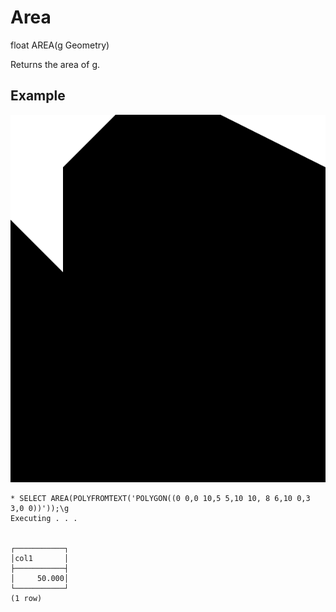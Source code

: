 # Area #

float AREA(g Geometry)

Returns the area of g.

## Example ##

![Sample polygon](area.svg)

    * SELECT AREA(POLYFROMTEXT('POLYGON((0 0,0 10,5 5,10 10, 8 6,10 0,3 3,0 0))'));\g
    Executing . . .


    ┌───────────┐
    │col1       │
    ├───────────┤
    │     50.000│
    └───────────┘
    (1 row)
